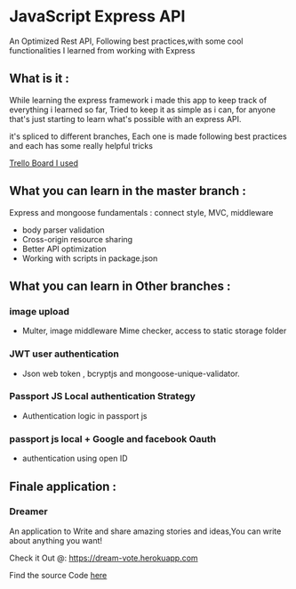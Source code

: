 # JavaScript Express API 
An Optimized Rest API, Following best practices,with some cool functionalities I learned from working with Express

## What is it :
While learning the express framework i made this app to keep track of everything i learned so far, Tried to keep it as simple as i can, for anyone that's just starting to learn what's possible with an express API.
	
it's spliced to different branches, 
Each one is made following best practices and each has some really helpful tricks 

[Trello Board I used](https://trello.com/b/BdsSSQiV/p-js-node-express-pretube)

## What you can learn in the master branch : 
 Express and mongoose fundamentals : connect style, MVC, middleware
* body parser validation 
* Cross-origin resource sharing
* Better API optimization
* Working with scripts in package.json

## What you can learn in Other branches : 
### image upload 
* Multer, image middleware Mime checker, access to static storage folder
### JWT user authentication 
* Json web token , bcryptjs and mongoose-unique-validator.
### Passport JS Local authentication Strategy
* Authentication logic in passport js
### passport js local + Google and facebook Oauth
* authentication using open ID

## Finale application : 
### Dreamer 
An application to Write and share amazing stories and ideas,You can write about anything you want!

Check it Out @: https://dream-vote.herokuapp.com

Find the source Code [here](https://github.com/abayoss/express-mongoose/tree/resume-reddit-voting-fireStore)
